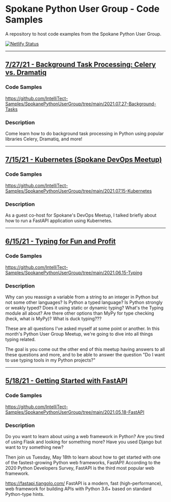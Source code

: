 # Spokane Python User Group - Code Samples

A repository to host code examples from the Spokane Python User Group.

[![Netlify Status](https://api.netlify.com/api/v1/badges/25225a8f-ed8e-4ed3-af8a-e23f02e60fd2/deploy-status)](https://app.netlify.com/sites/spokanepython/deploys)

---

## [7/27/21 - Background Task Processing: Celery vs. Dramatiq](https://www.meetup.com/Python-Spokane/events/279452049/)

### Code Samples

https://github.com/IntelliTect-Samples/SpokanePythonUserGroup/tree/main/2021.07.27-Background-Tasks

### Description

Come learn how to do background task processing in Python using popular libraries Celery, Dramatiq, and more!

---

## [7/15/21 - Kubernetes (Spokane DevOps Meetup)](https://www.meetup.com/Spokane-DevOps-Meetup/events/278709256/)

### Code Samples

https://github.com/IntelliTect-Samples/SpokanePythonUserGroup/tree/main/2021.07.15-Kubernetes

### Description

As a guest co-host for Spokane's DevOps Meetup, I talked briefly about how to run a FastAPI application using Kubernetes.

---

## [6/15/21 - Typing for Fun and Profit](https://www.meetup.com/Python-Spokane/events/278681498/)

### Code Samples

https://github.com/IntelliTect-Samples/SpokanePythonUserGroup/tree/main/2021.06.15-Typing

### Description

Why can you reassign a variable from a string to an integer in Python but not some other languages? Is Python a typed language? Is Python strongly or weakly typed? Does it using static or dynamic typing? What's the Typing module all about? Are there other options than MyPy for type checking (heck, what _is_ MyPy)? What is duck typing???

These are all questions I've asked myself at some point or another. In this month's Python User Group Meetup, we're going to dive into all things typing related.

The goal is you come out the other end of this meetup having answers to all these questions and more, and to be able to answer the question "Do I want to use typing tools in my Python projects?"

---

## [5/18/21 - Getting Started with FastAPI](https://www.meetup.com/Python-Spokane/events/278050092/)

### Code Samples

https://github.com/IntelliTect-Samples/SpokanePythonUserGroup/tree/main/2021.05.18-FastAPI

### Description

Do you want to learn about using a web framework in Python?
Are you tired of using Flask and looking for something more?
Have you used Django but want to try something new?

Then join us Tuesday, May 18th to learn about how to get started with one of the fastest-growing Python web frameworks, FastAPI! According to the 2020 Python Developers Survey, FastAPI is the third most popular web framework.

https://fastapi.tiangolo.com/
FastAPI is a modern, fast (high-performance), web framework for building APIs with Python 3.6+ based on standard Python-type hints.
